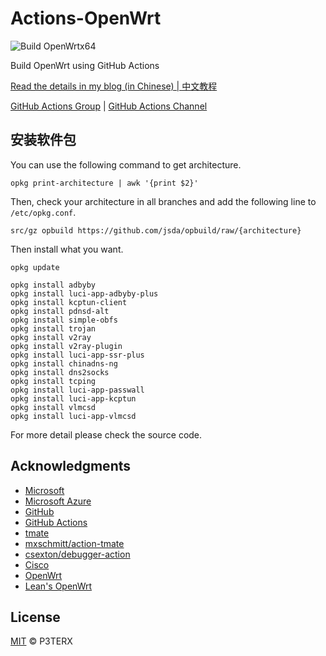 # Actions-OpenWrt

![Build OpenWrtx64](https://github.com/jsda/opbuild/workflows/Build%20OpenWrtx64/badge.svg)

Build OpenWrt using GitHub Actions

[Read the details in my blog (in Chinese) | 中文教程](https://p3terx.com/archives/build-openwrt-with-github-actions.html)

[GitHub Actions Group](https://t.me/GitHub_Actions) | [GitHub Actions Channel](https://t.me/GitHub_Actions_Channel)

## 安装软件包

You can use the following command to get architecture.
```
opkg print-architecture | awk '{print $2}'
```

Then, check your architecture in all branches and add the following line to `/etc/opkg.conf`.
```
src/gz opbuild https://github.com/jsda/opbuild/raw/{architecture}
```
Then install what you want.
```
opkg update

opkg install adbyby
opkg install luci-app-adbyby-plus
opkg install kcptun-client
opkg install pdnsd-alt
opkg install simple-obfs
opkg install trojan
opkg install v2ray
opkg install v2ray-plugin
opkg install luci-app-ssr-plus
opkg install chinadns-ng
opkg install dns2socks
opkg install tcping
opkg install luci-app-passwall
opkg install luci-app-kcptun
opkg install vlmcsd
opkg install luci-app-vlmcsd
```
For more detail please check the source code.

## Acknowledgments

- [Microsoft](https://www.microsoft.com)
- [Microsoft Azure](https://azure.microsoft.com)
- [GitHub](https://github.com)
- [GitHub Actions](https://github.com/features/actions)
- [tmate](https://github.com/tmate-io/tmate)
- [mxschmitt/action-tmate](https://github.com/mxschmitt/action-tmate)
- [csexton/debugger-action](https://github.com/csexton/debugger-action)
- [Cisco](https://www.cisco.com/)
- [OpenWrt](https://github.com/openwrt/openwrt)
- [Lean's OpenWrt](https://github.com/coolsnowwolf/lede)

## License

[MIT](https://github.com/P3TERX/Actions-OpenWrt/blob/master/LICENSE) © P3TERX
